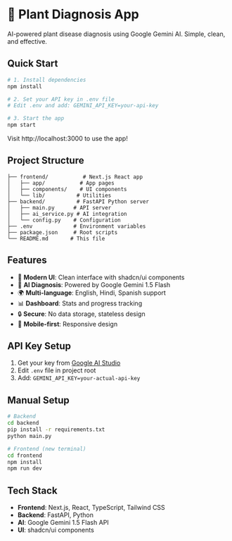 # 🌱 Plant Diagnosis App

AI-powered plant disease diagnosis using Google Gemini AI. Simple, clean, and effective.

## Quick Start

```bash
# 1. Install dependencies
npm install

# 2. Set your API key in .env file
# Edit .env and add: GEMINI_API_KEY=your-api-key

# 3. Start the app
npm start
```

Visit http://localhost:3000 to use the app!

## Project Structure

```
├── frontend/           # Next.js React app
│   ├── app/           # App pages
│   ├── components/    # UI components  
│   └── lib/          # Utilities
├── backend/          # FastAPI Python server
│   ├── main.py      # API server
│   ├── ai_service.py # AI integration
│   └── config.py    # Configuration
├── .env             # Environment variables
├── package.json     # Root scripts
└── README.md       # This file
```

## Features

- 📱 **Modern UI**: Clean interface with shadcn/ui components
- 🤖 **AI Diagnosis**: Powered by Google Gemini 1.5 Flash
- 🌍 **Multi-language**: English, Hindi, Spanish support
- 📊 **Dashboard**: Stats and progress tracking
- 🔒 **Secure**: No data storage, stateless design
- 📱 **Mobile-first**: Responsive design

## API Key Setup

1. Get your key from [Google AI Studio](https://makersuite.google.com/app/apikey)
2. Edit `.env` file in project root
3. Add: `GEMINI_API_KEY=your-actual-api-key`

## Manual Setup

```bash
# Backend
cd backend
pip install -r requirements.txt
python main.py

# Frontend (new terminal)
cd frontend  
npm install
npm run dev
```

## Tech Stack

- **Frontend**: Next.js, React, TypeScript, Tailwind CSS
- **Backend**: FastAPI, Python
- **AI**: Google Gemini 1.5 Flash API
- **UI**: shadcn/ui components
